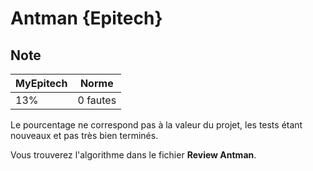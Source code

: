 # Antman {Epitech}

## Note

| MyEpitech | Norme |
|--|--|
| 13% | 0 fautes |

Le pourcentage ne correspond pas à la valeur du projet, les tests étant nouveaux et pas très bien terminés.

Vous trouverez l'algorithme dans le fichier **Review Antman**.
